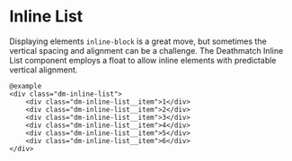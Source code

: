 # Inline List

Displaying elements `inline-block` is a great move, but sometimes the vertical spacing and alignment 
can be a challenge. The Deathmatch Inline List component employs a float to allow inline elements 
with predictable vertical alignment.

    @example
    <div class="dm-inline-list">
        <div class="dm-inline-list__item">1</div>
        <div class="dm-inline-list__item">2</div>
        <div class="dm-inline-list__item">3</div>
        <div class="dm-inline-list__item">4</div>
        <div class="dm-inline-list__item">5</div>
        <div class="dm-inline-list__item">6</div>
    </div>